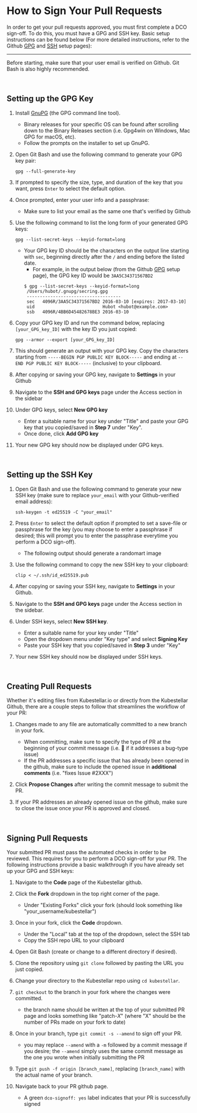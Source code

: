 # How to Sign Your Pull Requests

In order to get your pull requests approved, you must first complete a DCO sign-off. To do this, you must have a GPG and SSH key. Basic setup instructions can be found below (For more detailed instructions, refer to the Github [GPG](https://docs.github.com/en/authentication/managing-commit-signature-verification/generating-a-new-gpg-key) and [SSH](https://docs.github.com/en/authentication/connecting-to-github-with-ssh/generating-a-new-ssh-key-and-adding-it-to-the-ssh-agent#generating-a-new-ssh-key) setup pages):

---

Before starting, make sure that your user email is verified on Github. Git Bash is also highly recommended. 

<br />

## Setting up the GPG Key

1. Install [GnuPG](https://www.gnupg.org/download/) (the GPG command line tool).
   - Binary releases for your specific OS can be found after scrolling down to the Binary Releases section (i.e. Gpg4win on Windows, Mac GPG for macOS, etc).
   - Follow the prompts on the installer to set up GnuPG.

2. Open Git Bash and use the following command to generate your GPG key pair: 
   ```shell
   gpg --full-generate-key
   ```
3. If prompted to specify the size, type, and duration of the key that you want, press ```Enter``` to select the default option.
4. Once prompted, enter your user info and a passphrase:
   - Make sure to list your email as the same one that's verified by Github
5. Use the following command to list the long form of your generated GPG keys:
   ```shell
   gpg --list-secret-keys --keyid-format=long
   ```
   - Your GPG key ID should be the characters on the output line starting with ```sec```, beginning directly after the ```/``` and ending before the listed date.
     - For example, in the output below (from the Github [GPG](https://docs.github.com/en/authentication/managing-commit-signature-verification/generating-a-new-gpg-key) setup page), the GPG key ID would be ```3AA5C34371567BD2```
     ```shell
     $ gpg --list-secret-keys --keyid-format=long
      /Users/hubot/.gnupg/secring.gpg
      ------------------------------------
      sec   4096R/3AA5C34371567BD2 2016-03-10 [expires: 2017-03-10]
      uid                          Hubot <hubot@example.com>
      ssb   4096R/4BB6D45482678BE3 2016-03-10

     ```
6. Copy your GPG key ID and run the command below, replacing ```[your_GPG_key_ID]``` with the key ID you just copied:
   ```shell
   gpg --armor --export [your_GPG_key_ID]
   ```
7. This should generate an output with your GPG key. Copy the characters starting from ```-----BEGIN PGP PUBLIC KEY BLOCK-----``` and ending at ```--END PGP PUBLIC KEY BLOCK-----``` (inclusive) to your clipboard.
8. After copying or saving your GPG key, navigate to **Settings** in your Github
9. Navigate to the **SSH and GPG keys** page under the Access section in the sidebar
10. Under GPG keys, select **New GPG key**
    - Enter a suitable name for your key under "Title" and paste your GPG key that you copied/saved in **Step 7** under "Key".
    - Once done, click **Add GPG key**
11. Your new GPG key should now be displayed under GPG keys.

<br />

## Setting up the SSH Key

1. Open Git Bash and use the following command to generate your new SSH key (make sure to replace ```your_email``` with your Github-verified email address):
   ```shell
   ssh-keygen -t ed25519 -C "your_email"
   ```
   
2. Press ```Enter``` to select the default option if prompted to set a save-file or passphrase for the key (you may choose to enter a passphrase if desired; this will prompt you to enter the passphrase everytime you perform a DCO sign-off).
   - The following output should generate a randomart image 
3. Use the following command to copy the new SSH key to your clipboard:
   ```shell
   clip < ~/.ssh/id_ed25519.pub
   ```
4. After copying or saving your SSH key, navigate to **Settings** in your Github.
5. Navigate to the **SSH and GPG keys** page under the Access section in the sidebar.
6. Under SSH keys, select **New SSH key**.
   - Enter a suitable name for your key under "Title"
   - Open the dropdown menu under "Key type" and select **Signing Key**
   - Paste your SSH key that you copied/saved in **Step 3** under "Key"
7. Your new SSH key should now be displayed under SSH keys.

<br />

## Creating Pull Requests

Whether it's editing files from Kubestellar.io or directly from the Kubestellar Github, there are a couple steps to follow that streamlines the workflow of your PR:

1. Changes made to any file are automatically committed to a new branch in your fork.
   - When committing, make sure to specify the type of PR at the beginning of your commit message (i.e. :bug: if it addresses a bug-type issue)
   - If the PR addresses a specific issue that has already been opened in the github, make sure to include the opened issue in **additional comments** (i.e. "fixes Issue #2XXX")
     
2. Click **Propose Changes** after writing the commit message to submit the PR.
3. If your PR addresses an already opened issue on the github, make sure to close the issue once your PR is approved and closed.

<br />

## Signing Pull Requests

Your submitted PR must pass the automated checks in order to be reviewed. This requires for you to perform a DCO sign-off for your PR. The following instructions provide a basic walkthrough if you have already set up your GPG and SSH keys:

1. Navigate to the **Code** page of the Kubestellar github.
   
2. Click the **Fork** dropdown in the top right corner of the page.
   - Under "Existing Forks" click your fork (should look something like "your_username/kubestellar")
3. Once in your fork, click the **Code** dropdown.
   - Under the "Local" tab at the top of the dropdown, select the SSH tab
   - Copy the SSH repo URL to your clipboard
4. Open Git Bash (create or change to a different directory if desired).
5. Clone the repository using ```git clone``` followed by pasting the URL you just copied.
6. Change your directory to the Kubestellar repo using ```cd kubestellar```.
7. ```git checkout``` to the branch in your fork where the changes were committed.
   - the branch name should be written at the top of your submitted PR page and looks something like "patch-*X*" (where "X" should be the number of PRs made on your fork to date)
8. Once in your branch, type ```git commit -s --amend``` to sign off your PR.
   - you may replace ```--amend``` with a ```-m``` followed by a commit message if you desire; the ```--amend``` simply uses the same commit message as the one you wrote when initially submitting the PR
9. Type ```git push -f origin [branch_name]```, replacing ```[branch_name]``` with the actual name of your branch.
10. Navigate back to your PR github page.
    - A green ```dco-signoff: yes``` label indicates that your PR is successfully signed









